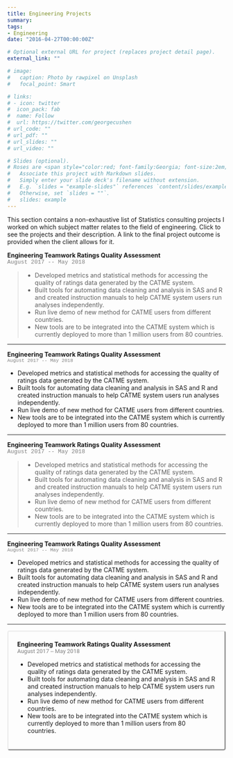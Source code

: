 ```yaml
---
title: Engineering Projects
summary:     
tags:  
- Engineering  
date: "2016-04-27T00:00:00Z"

# Optional external URL for project (replaces project detail page).
external_link: ""

# image:
#   caption: Photo by rawpixel on Unsplash
#   focal_point: Smart

# links:
# - icon: twitter
#  icon_pack: fab
#  name: Follow
#  url: https://twitter.com/georgecushen
# url_code: ""
# url_pdf: ""
# url_slides: ""
# url_video: ""

# Slides (optional).
# Roses are <span style="color:red; font-family:Georgia; font-size:2em;">red.</span>
#   Associate this project with Markdown slides.
#   Simply enter your slide deck's filename without extension.
#   E.g. `slides = "example-slides"` references `content/slides/example-slides.md`.
#   Otherwise, set `slides = ""`.
#   slides: example
---
```

This section contains a non-exhaustive list of Statistics consulting projects I worked on which subject matter relates to the field of engineering. Click to see the projects and their description. A link to the final project outcome is provided when the client allows for it.

 **Engineering Teamwork Ratings Quality Assessment**  
 <span style="color:grey; font-family:courier; font-size:13px;">August 2017 -- May 2018</span>  
> * Developed metrics and statistical methods for accessing the quality of ratings data generated by the
> CATME system.  
> * Built tools for automating data cleaning and analysis in SAS and R and created instruction manuals to help
> CATME system users run analyses independently.  
> * Run live demo of new method for CATME users from different countries.  
> * New tools are to be integrated into the CATME system which is currently deployed to more than 1 million
> users from 80 countries.  
* * * 
**Engineering Teamwork Ratings Quality Assessment**  
<span style="color:grey; font-family:courier; font-size:11px;">August 2017 -- May 2018</span>  
* Developed metrics and statistical methods for accessing the quality of ratings data generated by the
CATME system.  
* Built tools for automating data cleaning and analysis in SAS and R and created instruction manuals to help
CATME system users run analyses independently.  
* Run live demo of new method for CATME users from different countries.  
* New tools are to be integrated into the CATME system which is currently deployed to more than 1 million
users from 80 countries.  
* * * 
 **Engineering Teamwork Ratings Quality Assessment**  
 <span style="color:grey; font-family:courier; font-size:13px;">August 2017 -- May 2018</span>  
> * Developed metrics and statistical methods for accessing the quality of ratings data generated by the
> CATME system.  
> * Built tools for automating data cleaning and analysis in SAS and R and created instruction manuals to help
> CATME system users run analyses independently.  
> * Run live demo of new method for CATME users from different countries.  
> * New tools are to be integrated into the CATME system which is currently deployed to more than 1 million
> users from 80 countries.  
* * * 
**Engineering Teamwork Ratings Quality Assessment**  
<span style="color:grey; font-family:courier; font-size:11px;">August 2017 -- May 2018</span>  
* Developed metrics and statistical methods for accessing the quality of ratings data generated by the
CATME system.  
* Built tools for automating data cleaning and analysis in SAS and R and created instruction manuals to help
CATME system users run analyses independently.  
* Run live demo of new method for CATME users from different countries.  
* New tools are to be integrated into the CATME system which is currently deployed to more than 1 million
users from 80 countries.  
* * *  
<!DOCTYPE html>
<html lang="en">
  <head>
  <style>
      /* The . with the boxed represents that it is a class */
      .boxed {
        border-style: outset;  
        border-radius: 5px;
        padding: 20px 20px 20px 20px;
        margin-right: 0px;
      }
  </style>
  </head>
  <body>
    <div class="boxed">
      <span style="font-weight: bold;">Engineering Teamwork Ratings Quality Assessment</span>  
      <br><span style="color:grey; font-family:roboto; font-size:13px;">August 2017 -- May 2018</span>  
      <ul>
      <li>Developed metrics and statistical methods for accessing the quality of ratings data generated by the CATME system.</li>   
      <li>Built tools for automating data cleaning and analysis in SAS and R and created instruction manuals to help CATME system users run analyses independently.</li>   
      <li> Run live demo of new method for CATME users from different countries.</li>   
      <li> New tools are to be integrated into the CATME system which is currently deployed to more than 1 million users from 80 countries.</li>  
      </ul>
    </div>
  </body>
</html>  

